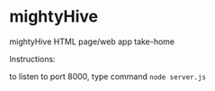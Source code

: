 # mightyHive
mightyHive HTML page/web app take-home


Instructions:

to listen to port 8000, type command `node server.js`
